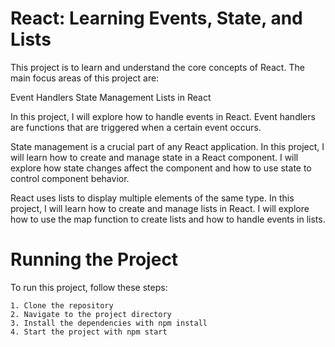 # React: Learning Events, State, and Lists

This project is to learn and understand the core concepts of React. The main focus areas of this project are:

Event Handlers
State Management
Lists in React

In this project, I will explore how to handle events in React. Event handlers are functions that are triggered when a certain event occurs.

State management is a crucial part of any React application. In this project, I will learn how to create and manage state in a React component. I will explore how state changes affect the component and how to use state to control component behavior.

React uses lists to display multiple elements of the same type. In this project, I will learn how to create and manage lists in React. I will explore how to use the map function to create lists and how to handle events in lists.

# Running the Project

To run this project, follow these steps:

```
1. Clone the repository
2. Navigate to the project directory
3. Install the dependencies with npm install
4. Start the project with npm start

```
